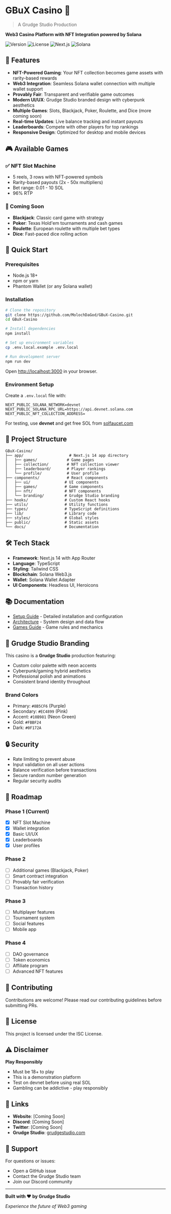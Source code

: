 # GBuX Casino 🎰

> A Grudge Studio Production

**Web3 Casino Platform with NFT Integration powered by Solana**

![Version](https://img.shields.io/badge/version-1.0.0-blue)
![License](https://img.shields.io/badge/license-ISC-green)
![Next.js](https://img.shields.io/badge/Next.js-14-black)
![Solana](https://img.shields.io/badge/Solana-Web3-purple)

## 🌟 Features

- **NFT-Powered Gaming**: Your NFT collection becomes game assets with rarity-based rewards
- **Web3 Integration**: Seamless Solana wallet connection with multiple wallet support
- **Provably Fair**: Transparent and verifiable game outcomes
- **Modern UI/UX**: Grudge Studio branded design with cyberpunk aesthetics
- **Multiple Games**: Slots, Blackjack, Poker, Roulette, and Dice (more coming soon)
- **Real-time Updates**: Live balance tracking and instant payouts
- **Leaderboards**: Compete with other players for top rankings
- **Responsive Design**: Optimized for desktop and mobile devices

## 🎮 Available Games

### ✅ NFT Slot Machine
- 5 reels, 3 rows with NFT-powered symbols
- Rarity-based payouts (2x - 50x multipliers)
- Bet range: 0.01 - 10 SOL
- 96% RTP

### 🚧 Coming Soon
- **Blackjack**: Classic card game with strategy
- **Poker**: Texas Hold'em tournaments and cash games
- **Roulette**: European roulette with multiple bet types
- **Dice**: Fast-paced dice rolling action

## 🚀 Quick Start

### Prerequisites
- Node.js 18+
- npm or yarn
- Phantom Wallet (or any Solana wallet)

### Installation

```bash
# Clone the repository
git clone https://github.com/MolochDaGod/GBuX-Casino.git
cd GBuX-Casino

# Install dependencies
npm install

# Set up environment variables
cp .env.local.example .env.local

# Run development server
npm run dev
```

Open [http://localhost:3000](http://localhost:3000) in your browser.

### Environment Setup

Create a `.env.local` file with:

```env
NEXT_PUBLIC_SOLANA_NETWORK=devnet
NEXT_PUBLIC_SOLANA_RPC_URL=https://api.devnet.solana.com
NEXT_PUBLIC_NFT_COLLECTION_ADDRESS=
```

For testing, use **devnet** and get free SOL from [solfaucet.com](https://solfaucet.com)

## 📁 Project Structure

```
GBuX-Casino/
├── app/                    # Next.js 14 app directory
│   ├── games/             # Game pages
│   ├── collection/        # NFT collection viewer
│   ├── leaderboard/       # Player rankings
│   └── profile/           # User profile
├── components/            # React components
│   ├── ui/               # UI components
│   ├── games/            # Game components
│   ├── nft/              # NFT components
│   └── branding/         # Grudge Studio branding
├── hooks/                # Custom React hooks
├── utils/                # Utility functions
├── types/                # TypeScript definitions
├── lib/                  # Library code
├── styles/               # Global styles
├── public/               # Static assets
└── docs/                 # Documentation
```

## 🛠 Tech Stack

- **Framework**: Next.js 14 with App Router
- **Language**: TypeScript
- **Styling**: Tailwind CSS
- **Blockchain**: Solana Web3.js
- **Wallet**: Solana Wallet Adapter
- **UI Components**: Headless UI, Heroicons

## 📚 Documentation

- [Setup Guide](docs/SETUP.md) - Detailed installation and configuration
- [Architecture](docs/ARCHITECTURE.md) - System design and data flow
- [Games Guide](docs/GAMES.md) - Game rules and mechanics

## 🎨 Grudge Studio Branding

This casino is a **Grudge Studio** production featuring:
- Custom color palette with neon accents
- Cyberpunk/gaming hybrid aesthetics
- Professional polish and animations
- Consistent brand identity throughout

### Brand Colors
- Primary: `#8B5CF6` (Purple)
- Secondary: `#EC4899` (Pink)
- Accent: `#10B981` (Neon Green)
- Gold: `#FBBF24`
- Dark: `#0F172A`

## 🔒 Security

- Rate limiting to prevent abuse
- Input validation on all user actions
- Balance verification before transactions
- Secure random number generation
- Regular security audits

## 🎯 Roadmap

### Phase 1 (Current)
- [x] NFT Slot Machine
- [x] Wallet integration
- [x] Basic UI/UX
- [x] Leaderboards
- [x] User profiles

### Phase 2
- [ ] Additional games (Blackjack, Poker)
- [ ] Smart contract integration
- [ ] Provably fair verification
- [ ] Transaction history

### Phase 3
- [ ] Multiplayer features
- [ ] Tournament system
- [ ] Social features
- [ ] Mobile app

### Phase 4
- [ ] DAO governance
- [ ] Token economics
- [ ] Affiliate program
- [ ] Advanced NFT features

## 🤝 Contributing

Contributions are welcome! Please read our contributing guidelines before submitting PRs.

## 📄 License

This project is licensed under the ISC License.

## ⚠️ Disclaimer

**Play Responsibly**
- Must be 18+ to play
- This is a demonstration platform
- Test on devnet before using real SOL
- Gambling can be addictive - play responsibly

## 🔗 Links

- **Website**: [Coming Soon]
- **Discord**: [Coming Soon]
- **Twitter**: [Coming Soon]
- **Grudge Studio**: [grudgestudio.com](https://grudgestudio.com)

## 💬 Support

For questions or issues:
- Open a GitHub issue
- Contact the Grudge Studio team
- Join our Discord community

---

**Built with ❤️ by Grudge Studio**

*Experience the future of Web3 gaming*
